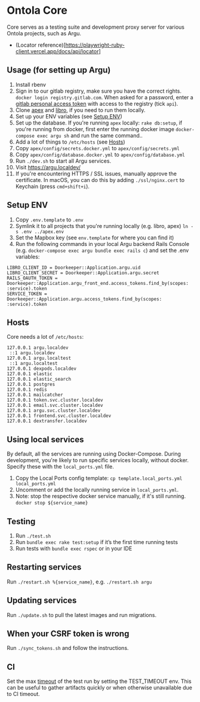 # Ontola Core

Core serves as a testing suite and development proxy server for various Ontola projects, such as Argu.

- (Locator reference)[https://playwright-ruby-client.vercel.app/docs/api/locator]

## Usage (for setting up Argu)

1. Install rbenv
1. Sign in to our gitlab registry, make sure you have the correct rights. `docker login registry.gitlab.com`. When asked for a password, enter a [gitlab personal access token](https://gitlab.com/profile/personal_access_tokens) with access to the registry (tick `api`).
1. Clone [apex](https://gitlab.com/ontola/apex) and [libro](https://gitlab.com/ontola/libro), if you need to run them locally.
1. Set up your ENV variables (see [Setup ENV](#setup-env))
1. Set up the database. If you're running `apex` locally: `rake db:setup`, if you're running from docker, first enter the running docker image `docker-compose exec argu sh` and run the same command..
1. Add a lot of things to `/etc/hosts` (see [Hosts](#hosts))
1. Copy `apex/config/secrets.docker.yml` to `apex/config/secrets.yml`
1. Copy `apex/config/database.docker.yml` to `apex/config/database.yml`
1. Run `./dev.sh` to start all Argu services.
1. Visit https://argu.localdev/
1. If you're encountering HTTPS / SSL issues, manually approve the certificate. In macOS, you can do this by adding `./ssl/nginx.cert` to Keychain (press `cmd+shift+i`).

## Setup ENV

1. Copy `.env.template` to `.env`
1. Symlink it to all projects that you're running locally (e.g. libro, apex) `ln -s .env ../apex.env`
1. Set the Mapbox key (see `env.template` for where you can find it)
1. Run the following commands in your local Argu backend Rails Console (e.g. `docker-compose exec argu bundle exec rails c`) and set the .env variables:

```
LIBRO_CLIENT_ID = Doorkeeper::Application.argu.uid
LIBRO_CLIENT_SECRET = Doorkeeper::Application.argu.secret
RAILS_OAUTH_TOKEN = Doorkeeper::Application.argu_front_end.access_tokens.find_by(scopes: :service).token
SERVICE_TOKEN = Doorkeeper::Application.argu.access_tokens.find_by(scopes: :service).token
```

## Hosts

Core needs a lot of `/etc/hosts`:

```
127.0.0.1 argu.localdev
 ::1 argu.localdev
127.0.0.1 argu.localtest
 ::1 argu.localtest
127.0.0.1 dexpods.localdev
127.0.0.1 elastic
127.0.0.1 elastic_search
127.0.0.1 postgres
127.0.0.1 redis
127.0.0.1 mailcatcher
127.0.0.1 token.svc.cluster.localdev
127.0.0.1 email.svc.cluster.localdev
127.0.0.1 argu.svc.cluster.localdev
127.0.0.1 frontend.svc.cluster.localdev
127.0.0.1 dextransfer.localdev
```

## Using local services

By default, all the services are running using Docker-Compose.
During development, you're likely to run specific services locally, without docker.
Specify these with the `local_ports.yml` file.

1. Copy the Local Ports config template: `cp template.local_ports.yml local_ports.yml`
1. Uncomment or add the locally running service in `local_ports.yml`.
1. Note: stop the respective docker service manually, if it's still running. `docker stop ${service_name}`

## Testing

1. Run `./test.sh`
2. Run `bundle exec rake test:setup` if it’s the first time running tests
3. Run tests with `bundle exec rspec` or in your IDE

## Restarting services

Run `./restart.sh %{service_name}`, e.g. `./restart.sh argu`

## Updating services

Run `./update.sh` to pull the latest images and run migrations.

## When your CSRF token is wrong

Run `./sync_tokens.sh` and follow the instructions.

## CI

Set the max [timeout](https://www.man7.org/linux/man-pages/man1/timeout.1.html)
of the test run by setting the TEST_TIMEOUT env. This can be useful to gather
artifacts quickly or when otherwise unavailable due to CI timeout.

